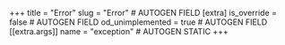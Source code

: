 +++
title = "Error"
slug = "Error" # AUTOGEN FIELD
[extra]
is_override = false # AUTOGEN FIELD
od_unimplemented = true # AUTOGEN FIELD
[[extra.args]]
name = "exception" # AUTOGEN STATIC
+++